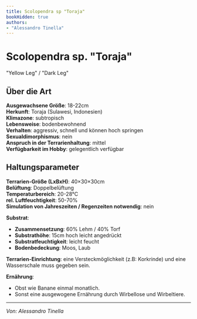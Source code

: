 ```yaml
---
title: Scolopendra sp "Toraja"
bookHidden: true
authors:
- "Alessandro Tinella"
---
```


# Scolopendra sp. "Toraja"  

"Yellow Leg" / "Dark Leg"

## Über die Art

**Ausgewachsene Größe**: 18-22cm  
**Herkunft**: Toraja (Sulawesi, Indonesien)  
**Klimazone**: subtropisch  
**Lebensweise**: bodenbewohnend  
**Verhalten**: aggressiv, schnell und können hoch springen  
**Sexualdimorphismus**: nein  
**Anspruch in der Terrarienhaltung**: mittel  
**Verfügbarkeit im Hobby**: gelegentlich verfügbar

## Haltungsparameter

**Terrarien-Größe (LxBxH)**: 40×30×30cm  
**Belüftung**: Doppelbelüftung  
**Temperaturbereich**: 20-28°C  
**rel. Luftfeuchtigkeit**: 50-70%  
**Simulation von Jahreszeiten / Regenzeiten notwendig**: nein  

**Substrat**:

- **Zusammensetzung**: 60% Lehm / 40% Torf
- **Substrathöhe**: 15cm hoch leicht angedrückt
- **Substratfeuchtigkeit**: leicht feucht
- **Bodenbedeckung**: Moos, Laub

**Terrarien-Einrichtung**: eine Versteckmöglichkeit (z.B: Korkrinde) und eine Wasserschale muss gegeben sein.

**Ernährung**: 

- Obst wie Banane einmal monatlich.
- Sonst eine ausgewogene Ernährung durch Wirbellose und Wirbeltiere.

---
_Von: Alessandro Tinella_
